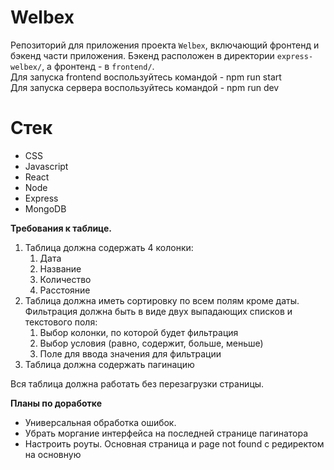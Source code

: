 # Welbex
Репозиторий для приложения проекта `Welbex`, включающий фронтенд и бэкенд части приложения. Бэкенд расположен в директории `express-welbex/`, а фронтенд - в `frontend/`.  
Для запуска frontend воспользуйтесь командой - npm run start  
Для запуска сервера воспользуйтесь командой - npm run dev  


# Стек
- CSS
- Javascript
- React
- Node
- Express
- MongoDB

**Требования к таблице.**

1. Таблица должна содержать 4 колонки:
    1) Дата
    2) Название
    3) Количество
    4) Расстояние
2. Таблица должна иметь сортировку по всем полям кроме даты. Фильтрация должна быть в виде двух выпадающих списков и текстового поля:
    1) Выбор колонки, по которой будет фильтрация
    2) Выбор условия (равно, содержит, больше, меньше)
    3) Поле для ввода значения для фильтрации
3. Таблица должна содержать пагинацию

Вся таблица должна работать без перезагрузки страницы.

**Планы по доработке**
- Универсальная обработка ошибок.
- Убрать моргание интерфейса на последней странице пагинатора
- Настроить роуты. Основная страница и page not found с редиректом на основную

